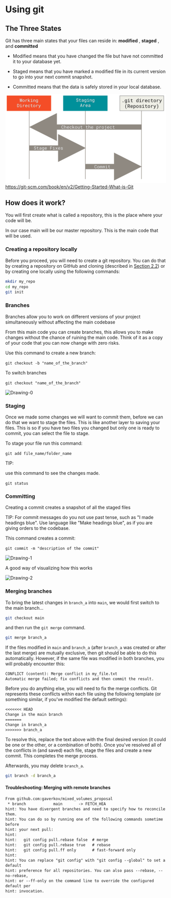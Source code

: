 # Using git

## The Three States

Git has three main states that your files can reside in: **modified** , **staged** , and **committed**

- Modified means that you have changed the file but have not committed it to your database yet.

- Staged means that you have marked a modified file in its current version to go into your next commit snapshot.

- Committed means that the data is safely stored in your local database.

![Three-States](./images/three-states.png)
https://git-scm.com/book/en/v2/Getting-Started-What-is-Git

## How does it work?

You will first create what is called a repository, this is the place where your code will be.

In our case main will be our master repository. This is the main code that will be used.

### Creating a repository locally

Before you proceed, you will need to create a git repository. You can do that by creating a repository on GitHub and cloning (described in [Section 2.2](./ch2.2-create-github-account.md)) or by creating one locally using the following commands:

```bash
mkdir my_repo
cd my_repo
git init
```

### Branches

Branches allow you to work on different versions of your project simultaneously without affecting the main codebase

From this main code you can create branches, this allows you to make changes without the chance of ruining the main code. Think of it as a copy of your code that you can now change with zero risks.

Use this command to create a new branch:

`git checkout -b "name_of_the_branch"`

To switch branches

`git checkout "name_of_the_branch"`

![Drawing-0](./images/IMG_36D4CB635079-1.jpeg)

### Staging

Once we made some changes we will want to commit them, before we can do that we want to stage the files. This is like another layer to saving your files. This is so if you have two files you changed but only one is ready to commit, you can select the file to stage.

To stage your file run this command:

`git add file_name/folder_name`

TIP:

use this command to see the changes made.

`git status`

### Committing

Creating a commit creates a snapshot of all the staged files

TIP: For commit messages do you not use past tense, such as "I made headings blue". Use language like "Make headings blue", as if you are giving orders to the codebase.

This command creates a commit:

`git commit -m "description of the commit"`

![Drawing-1](./images/IMG_23DAA7999A27-1.jpeg)

A good way of visualizing how this works

![Drawing-2](./images/IMG_96E3138F72ED-1.jpeg)

### Merging branches

To bring the latest changes in `branch_a` into `main`, we would first switch to the main branch...

```bash
git checkout main
```

and then run the `git merge` command.

```bash
git merge branch_a
```

If the files modified in `main` and `branch_a` (after `branch_a` was created or after the last merge) are mutually exclusive, then git should be able to do this automatically. However, if the same file was modified in both branches, you will probably encounter this:

```
CONFLICT (content): Merge conflict in my_file.txt
Automatic merge failed; fix conflicts and then commit the result.
```

Before you do anything else, you will need to fix the merge conflicts. Git represents these conflicts within each file using the following template (or something similar, if you've modified the default settings):

```
<<<<<<< HEAD
Change in the main branch
=======
Change in branch_a
>>>>>>> branch_a
```

To resolve this, replace the text above with the final desired version (it could be one or the other, or a combination of both). Once you've resolved all of the conflicts in (and saved) each file, stage the files and create a new commit. This completes the merge process.

Afterwards, you may delete `branch_a`.

```bash
git branch -d branch_a
```

#### Troubleshooting: Merging with remote branches

```
From github.com:gaverkov/mixed_volumes_proposal
 * branch            main       -> FETCH_HEA
hint: You have divergent branches and need to specify how to reconcile them.
hint: You can do so by running one of the following commands sometime before
hint: your next pull:
hint:
hint:   git config pull.rebase false  # merge
hint:   git config pull.rebase true   # rebase
hint:   git config pull.ff only       # fast-forward only
hint:
hint: You can replace "git config" with "git config --global" to set a default
hint: preference for all repositories. You can also pass --rebase, --no-rebase,
hint: or --ff-only on the command line to override the configured default per
hint: invocation.
```
